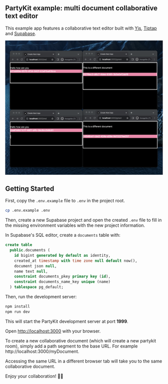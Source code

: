 ## PartyKit example: multi document collaborative text editor

This example app features a collaborative text editor built with [Yjs](https://yjs.dev/), [Tiptap](https://tiptap.dev/) and [Supabase](https://supabase.com/).

![text editor demo](./public/screen.png)

## Getting Started

First, copy the `.env.example` file to `.env` in the project root.

```bash
cp .env.example .env
```

Then, create a new Supabase project and open the created `.env` file to fill in the missing environment variables with the new project information.

In Supabase's SQL editor, create a `documents` table with:

```sql
create table
  public.documents (
    id bigint generated by default as identity,
    created_at timestamp with time zone null default now(),
    document json null,
    name text null,
    constraint documents_pkey primary key (id),
    constraint documents_name_key unique (name)
  ) tablespace pg_default;
```

Then, run the development server:

```bash
npm install
npm run dev
```

This will start the PartyKit development server at port **1999**.

Open [http://localhost:3000](http://localhost:3000) with your browser.

To create a new collaborative document (which will create a new partykit room), simply add a path segment to the base URL. For example http://localhost:3000/myDocument.

Accessing the same URL in a different browser tab will take you to the same collaborative document.

Enjoy your collaboration! 🎈🎉
